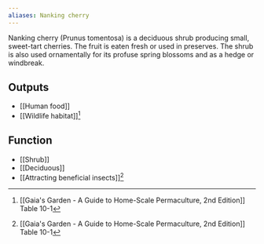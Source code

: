 ```yaml
---
aliases: Nanking cherry
---
```

Nanking cherry (Prunus tomentosa) is a deciduous shrub producing small, sweet-tart cherries. The fruit is eaten fresh or used in preserves. The shrub is also used ornamentally for its profuse spring blossoms and as a hedge or windbreak.
## Outputs
- [[Human food]]
- [[Wildlife habitat]][^1]
## Function
- [[Shrub]]
- [[Deciduous]]
- [[Attracting beneficial insects]][^1]

[^1]: [[Gaia's Garden - A Guide to Home-Scale Permaculture, 2nd Edition]] Table 10-1